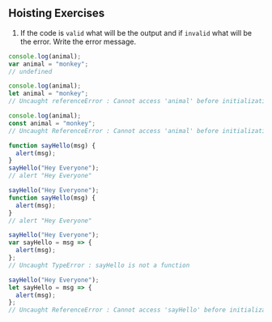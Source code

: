 ## Hoisting Exercises

1. If the code is `valid` what will be the output and if `invalid` what will be the error. Write the error message.

```js
console.log(animal);
var animal = "monkey";
// undefined
```

```js
console.log(animal);
let animal = "monkey";
// Uncaught referenceError : Cannot access 'animal' before initialization
```

```js
console.log(animal);
const animal = "monkey";
// Uncaught ReferenceError : Cannot access 'animal' before initialization
```

```js
function sayHello(msg) {
  alert(msg);
}
sayHello("Hey Everyone");
// alert "Hey Everyone"
```

```js
sayHello("Hey Everyone");
function sayHello(msg) {
  alert(msg);
}
// alert "Hey Everyone"
```

```js
sayHello("Hey Everyone");
var sayHello = msg => {
  alert(msg);
};
// Uncaught TypeError : sayHello is not a function
```

```js
sayHello("Hey Everyone");
let sayHello = msg => {
  alert(msg);
};
// Uncaught ReferenceError : Cannot access 'sayHello' before initialization
```
